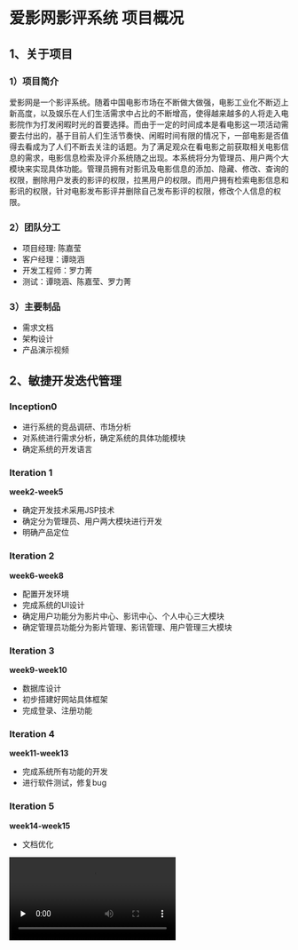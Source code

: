 # 爱影网影评系统 项目概况

## 1、关于项目

### 1）项目简介

爱影网是一个影评系统。随着中国电影市场在不断做大做强，电影工业化不断迈上新高度，以及娱乐在人们生活需求中占比的不断增高，使得越来越多的人将走入电影院作为打发闲暇时光的首要选择。而由于一定的时间成本是看电影这一项活动需要去付出的，基于目前人们生活节奏快、闲暇时间有限的情况下，一部电影是否值得去看成为了人们不断去关注的话题。为了满足观众在看电影之前获取相关电影信息的需求，电影信息检索及评介系统随之出现。本系统将分为管理员、用户两个大模块来实现具体功能。管理员拥有对影讯及电影信息的添加、隐藏、修改、查询的权限，删除用户发表的影评的权限，拉黑用户的权限。而用户拥有检索电影信息和影讯的权限，针对电影发布影评并删除自己发布影评的权限，修改个人信息的权限。

### 2）团队分工

- 项目经理: 陈嘉莹
- 客户经理：谭晓涵
- 开发工程师：罗力菁
- 测试：谭晓涵、陈嘉莹、罗力菁

### 3）主要制品

- 需求文档
- 架构设计
- 产品演示视频

## 2、敏捷开发迭代管理

### Inception0

- 进行系统的竞品调研、市场分析
- 对系统进行需求分析，确定系统的具体功能模块
- 确定系统的开发语言

### Iteration 1

**week2-week5**

- 确定开发技术采用JSP技术
- 确定分为管理员、用户两大模块进行开发
- 明确产品定位

### Iteration 2

**week6-week8**

- 配置开发环境
- 完成系统的UI设计
- 确定用户功能分为影片中心、影讯中心、个人中心三大模块
- 确定管理员功能分为影片管理、影讯管理、用户管理三大模块

### Iteration 3

**week9-week10**

- 数据库设计
- 初步搭建好网站具体框架
- 完成登录、注册功能

### Iteration 4

**week11-week13**

- 完成系统所有功能的开发
- 进行软件测试，修复bug

### Iteration 5

**week14-week15**

- 文档优化

<video id="video" controls="" preload="none">
<source id="mp4" src="http://n.miaopai.com/media/noCPAEYlz6SwEFldiWLIgUdXZ0CmrnsF.htm" type="video/mp4">
</video>
